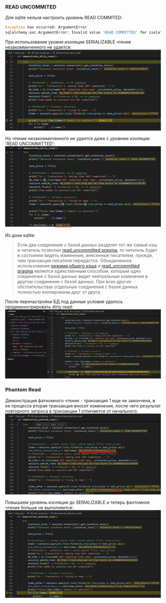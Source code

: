 ### READ UNCOMMITED
Для sqlite нельзя настроить уровень READ COMMITED:
```Python
Exception has occurred: ArgumentError
sqlalchemy.exc.ArgumentError: Invalid value 'READ COMMITTED' for isolation_level. Valid isolation levels for 'sqlite' are READ UNCOMMITTED, SERIALIZABLE, AUTOCOMMIT
```

При использовании уровня изоляции SERIALIZABLE чтение незакоммиченного не удается:
![alt text](<Pasted image 20251025065808.png>)

Но чтение незакоммиченного не удается даже с уровнем изоляции 'READ UNCOMMITTED':
![alt text](<Pasted image 20251025070732.png>)

Из доки sqlite:
> Если два соединения с базой данных разделят тот же самый кэш и читатель позволил [read_uncommitted pragma](https://www.rldp.ru/sqlite/sqlite344/pragma.html#pragma_read_uncommitted), то читатель будет в состоянии видеть изменения, внесенные писателем, прежде, чем транзакция писателя передастся. Объединенное использование [режима общего кэша](https://www.rldp.ru/sqlite/sqlite344/sharedcache.html) и [read_uncommitted pragma](https://www.rldp.ru/sqlite/sqlite344/pragma.html#pragma_read_uncommitted) является единственным способом, которым одно соединение с базой данных видит нейтральные изменения в другом соединении с базой данных. При всех других обстоятельствах отдельные соединения с базой данных полностью изолированы друг от друга.

После перенастройки БД под данные условия удалось продемонстрировать dirty read:
![alt text](<Pasted image 20251025071622.png>)

### Phantom Read
Демонстрация фатномного чтения - транзакция 1 еще не закончена, в ее процессе вторая транзакция вносит изменения, после чего результат повторного запроса в транзакции 1 отличается от начального:
![alt text](<Pasted image 20251025073523.png>)

Повышаем уровень изоляции до SERIALIZABLE и теперь фантомное чтения больше не выполняется:
![alt text](<Pasted image 20251025073802.png>)

